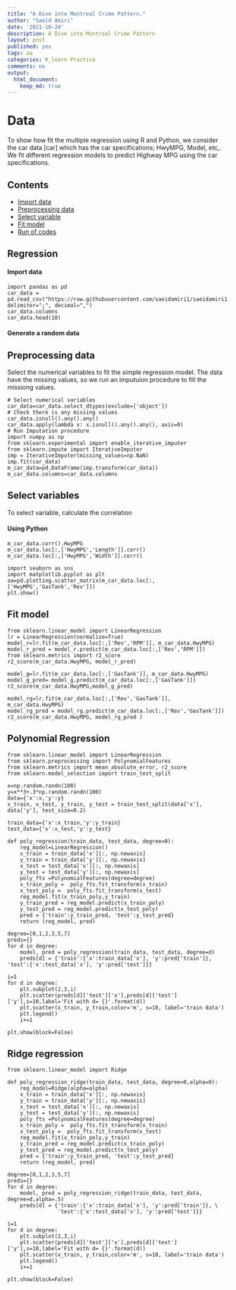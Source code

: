 ```yaml
---
title: "A Dive into Montreal Crime Pattern."
author: "Saeid Amiri"
date: '2021-10-24'
description: A Dive into Montreal Crime Pattern
layout: post
published: yes
tags: aa
categories: R_learn Practice
comments: no
output: 
  html_document:
    keep_md: true
---
```






# Data 
To show how fit the multiple regression using R and Python, we consider the car data [car] which has the car specifications; HwyMPG, Model, etc,. We fit different regression models to predict Highway MPG using the car specifications.

## Contents
- [Import data](#import-data)
- [Preprocessing data](#preprocessing-data)
- [Select variable](#select-variables)
- [Fit model ](#fit-model)
- [Run of codes](#run-of-codes)

## Regression
#### Import data
```
import pandas as pd
car_data = pd.read_csv("https://raw.githubusercontent.com/saeidamiri1/saeidamiri1.github.io/master/public/data/cardata.csv", delimiter=";", decimal=",")
car_data.columns
car_data.head(10)
```
#### Generate a random data
## Preprocessing data
Select the numerical variables to fit the simple regression model. The data have the missing values, so we run an imputuion procedure to fill the missiong values.
```
# Select numerical variables
car_data=car_data.select_dtypes(exclude=['object'])
# Check there is any missing values 
car_data.isnull().any().any()
car_data.apply(lambda x: x.isnull().any().any(), axis=0)
# Run Imputation procedure
import numpy as np
from sklearn.experimental import enable_iterative_imputer
from sklearn.impute import IterativeImputer
imp = IterativeImputer(missing_values=np.NaN)
imp.fit(car_data)
m_car_data=pd.DataFrame(imp.transform(car_data))
m_car_data.columns=car_data.columns
```

## Select variables
To select variable, calculate the correlation
#### Using Python

```
m_car_data.corr().HwyMPG
m_car_data.loc[:,['HwyMPG','Length']].corr()
m_car_data.loc[:,['HwyMPG','Width']].corr()

import seaborn as sns
import matplotlib.pyplot as plt
aa=pd.plotting.scatter_matrix(m_car_data.loc[:,['HwyMPG','GasTank','Rev']])
plt.show()
```

## Fit model
```
from sklearn.linear_model import LinearRegression
lr = LinearRegression(normalize=True)
model_r=lr.fit(m_car_data.loc[:,['Rev','RPM']], m_car_data.HwyMPG)
model_r_pred = model_r.predict(m_car_data.loc[:,['Rev','RPM']])
from sklearn.metrics import r2_score
r2_score(m_car_data.HwyMPG, model_r_pred)

model_g=lr.fit(m_car_data.loc[:,['GasTank']], m_car_data.HwyMPG)
model_g_pred= model_g.predict(m_car_data.loc[:,['GasTank']])
r2_score(m_car_data.HwyMPG,model_g_pred)

model_rg=lr.fit(m_car_data.loc[:,['Rev','GasTank']], m_car_data.HwyMPG)
model_rg_pred = model_rg.predict(m_car_data.loc[:,['Rev','GasTank']])
r2_score(m_car_data.HwyMPG, model_rg_pred )
```


## Polynomial Regression
```
from sklearn.linear_model import LinearRegression
from sklearn.preprocessing import PolynomialFeatures
from sklearn.metrics import mean_absolute_error, r2_score
from sklearn.model_selection import train_test_split

x=np.random.randn(100)
y=x**3+.3*np.random.randn(100)
data={'x':x,'y':y}
x_train, x_test, y_train, y_test = train_test_split(data['x'], data['y'], test_size=0.2)

train_data={'x':x_train,'y':y_train}
test_data={'x':x_test,'y':y_test}

def poly_regression(train_data, test_data, degree=0):
    reg_model=LinearRegression()
    x_train = train_data['x'][:, np.newaxis]
    y_train = train_data['y'][:, np.newaxis]
    x_test = test_data['x'][:, np.newaxis]
    y_test = test_data['y'][:, np.newaxis]
    poly_fts =PolynomialFeatures(degree=degree)
    x_train_poly =  poly_fts.fit_transform(x_train)
    x_test_poly =  poly_fts.fit_transform(x_test)
    reg_model.fit(x_train_poly,y_train)
    y_train_pred = reg_model.predict(x_train_poly)
    y_test_pred = reg_model.predict(x_test_poly)
    pred = {'train':y_train_pred, 'test':y_test_pred}
    return (reg_model, pred)

degree=[0,1,2,3,5,7]
preds={}
for d in degree:
    model, pred = poly_regression(train_data, test_data, degree=d)
    preds[d] = {'train':{'x':train_data['x'], 'y':pred['train']}, 'test':{'x':test_data['x'], 'y':pred['test']}}

i=1
for d in degree:
    plt.subplot(2,3,i)
    plt.scatter(preds[d]['test']['x'],preds[d]['test']['y'],s=10,label='Fit with d= {}'.format(d))
    plt.scatter(x_train, y_train,color='m', s=10, label='train data')
    plt.legend()
    i+=1

plt.show(block=False)
```

## Ridge regression
```
from sklearn.linear_model import Ridge

def poly_regression_ridge(train_data, test_data, degree=0,alpha=0):
    reg_model=Ridge(alpha=alpha)
    x_train = train_data['x'][:, np.newaxis]
    y_train = train_data['y'][:, np.newaxis]
    x_test = test_data['x'][:, np.newaxis]
    y_test = test_data['y'][:, np.newaxis]
    poly_fts =PolynomialFeatures(degree=degree)
    x_train_poly =  poly_fts.fit_transform(x_train)
    x_test_poly =  poly_fts.fit_transform(x_test)
    reg_model.fit(x_train_poly,y_train)
    y_train_pred = reg_model.predict(x_train_poly)
    y_test_pred = reg_model.predict(x_test_poly)
    pred = {'train':y_train_pred, 'test':y_test_pred}
    return (reg_model, pred)

degree=[0,1,2,3,5,7]
preds={}
for d in degree:
    model, pred = poly_regression_ridge(train_data, test_data, degree=d,alpha=.5)
    preds[d] = {'train':{'x':train_data['x'], 'y':pred['train']}, \
                'test':{'x':test_data['x'], 'y':pred['test']}}

i=1
for d in degree:
    plt.subplot(2,3,i)
    plt.scatter(preds[d]['test']['x'],preds[d]['test']['y'],s=10,label='Fit with d= {}'.format(d))
    plt.scatter(x_train, y_train,color='m', s=10, label='train data')
    plt.legend()
    i+=1

plt.show(block=False)
```
